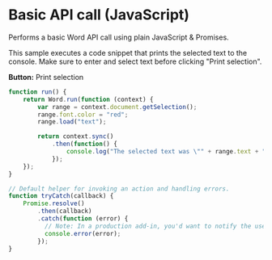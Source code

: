 # Basic API call (JavaScript)

Performs a basic Word API call using plain JavaScript & Promises.

This sample executes a code snippet that prints the selected text to the console. Make sure to enter and select text before clicking "Print selection".

**Button:** Print selection

```typescript
function run() {
    return Word.run(function (context) {
        var range = context.document.getSelection();
        range.font.color = "red";
        range.load("text");

        return context.sync()
            .then(function() {
                console.log("The selected text was \"" + range.text + "\".");
            });
    });
}

// Default helper for invoking an action and handling errors.
function tryCatch(callback) {
    Promise.resolve()
        .then(callback)
        .catch(function (error) {
          // Note: In a production add-in, you'd want to notify the user through your add-in's UI.
          console.error(error);
        });
}
```

